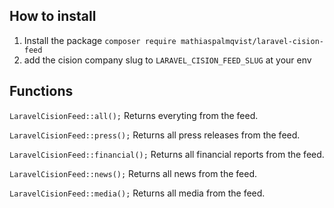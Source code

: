 ## How to install
1. Install the package `composer require mathiaspalmqvist/laravel-cision-feed`
2. add the cision company slug to `LARAVEL_CISION_FEED_SLUG` at your env

## Functions

`LaravelCisionFeed::all();`
Returns everyting from the feed.

`LaravelCisionFeed::press();`
Returns all press releases from the feed.

`LaravelCisionFeed::financial();`
Returns all financial reports from the feed.

`LaravelCisionFeed::news();`
Returns all news from the feed.

`LaravelCisionFeed::media();`
Returns all media from the feed.
